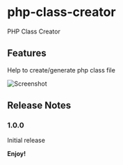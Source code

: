 # php-class-creator

PHP Class Creator

## Features

Help to create/generate php class file

![Screenshot](images/screenshot-20220218-135922.gif)

<!--
> Tip: Many popular extensions utilize animations. This is an excellent way to show off your extension! We recommend short, focused animations that are easy to follow. -->

<!--
## Known Issues

Calling out known issues can help limit users opening duplicate issues against your extension.
-->

## Release Notes

### 1.0.0

Initial release

<!--
-----------------------------------------------------------------------------------------------------------
## Following extension guidelines

Ensure that you've read through the extensions guidelines and follow the best practices for creating your extension.

* [Extension Guidelines](https://code.visualstudio.com/api/references/extension-guidelines)

## Working with Markdown

**Note:** You can author your README using Visual Studio Code.  Here are some useful editor keyboard shortcuts:

* Split the editor (`Cmd+\` on macOS or `Ctrl+\` on Windows and Linux)
* Toggle preview (`Shift+CMD+V` on macOS or `Shift+Ctrl+V` on Windows and Linux)
* Press `Ctrl+Space` (Windows, Linux) or `Cmd+Space` (macOS) to see a list of Markdown snippets

### For more information

* [Visual Studio Code's Markdown Support](http://code.visualstudio.com/docs/languages/markdown)
* [Markdown Syntax Reference](https://help.github.com/articles/markdown-basics/)
-->

**Enjoy!**
